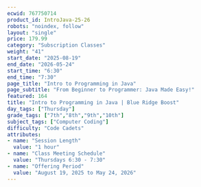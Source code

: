 ```yaml
---
ecwid: 767750714
product_id: IntroJava-25-26
robots: "noindex, follow"
layout: "single"
price: 179.99
category: "Subscription Classes"
weight: "41"
start_date: "2025-08-19"
end_date: "2026-05-24"
start_time: "6:30"
end_time: "7:30"
page_title: "Intro to Programming in Java"
page_subtitle: "From Beginner to Programmer: Java Made Easy!"
featured: 164
title: "Intro to Programming in Java | Blue Ridge Boost"
day_tags: ["Thursday"]
grade_tags: ["7th","8th","9th","10th"]
subject_tags: ["Computer Coding"]
difficulty: "Code Cadets"
attributes:
- name: "Session Length"
  value: "1 hour"
- name: "Class Meeting Schedule"
  value: "Thursdays 6:30 - 7:30"
- name: "Offering Period"
  value: "August 19, 2025 to May 24, 2026"
---
```

